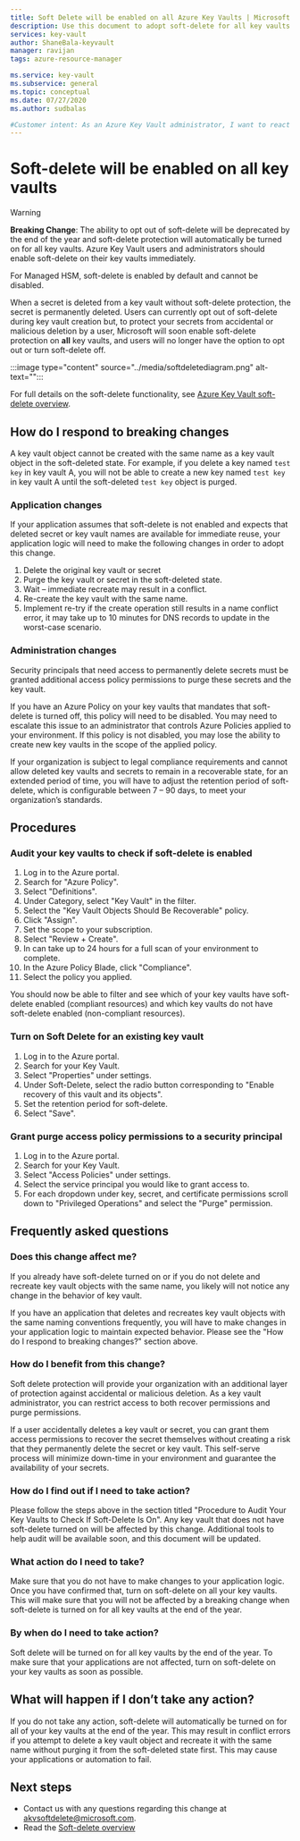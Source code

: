 ```yaml
---
title: Soft Delete will be enabled on all Azure Key Vaults | Microsoft Docs
description: Use this document to adopt soft-delete for all key vaults.
services: key-vault
author: ShaneBala-keyvault
manager: ravijan
tags: azure-resource-manager

ms.service: key-vault
ms.subservice: general
ms.topic: conceptual
ms.date: 07/27/2020
ms.author: sudbalas

#Customer intent: As an Azure Key Vault administrator, I want to react to soft-delete being turned on for all key vaults.
---
```


# Soft-delete will be enabled on all key vaults

> [!WARNING]
> **Breaking Change**: The ability to opt out of soft-delete will be deprecated by the end of the year and soft-delete protection will automatically be turned on for all key vaults.  Azure Key Vault users and administrators should enable soft-delete on their key vaults immediately.
>
> For Managed HSM, soft-delete is enabled by default and cannot be disabled.

When a secret is deleted from a key vault without soft-delete protection, the secret is permanently deleted. Users can currently opt out of soft-delete during key vault creation but, to protect your secrets from accidental or malicious deletion by a user, Microsoft will soon enable soft-delete protection on **all** key vaults, and users will no longer have the option to opt out or turn soft-delete off.

:::image type="content" source="../media/softdeletediagram.png" alt-text="<alt text>":::

For full details on the soft-delete functionality, see [Azure Key Vault soft-delete overview](soft-delete-overview.md).

## How do I respond to breaking changes

A key vault object cannot be created with the same name as a key vault object in the soft-deleted state.  For example, if you delete a key named `test key` in key vault A, you will not be able to create a new key named `test key` in key vault A until the soft-deleted `test key` object is purged.

### Application changes

If your application assumes that soft-delete is not enabled and expects that deleted secret or key vault names are available for immediate reuse, your application logic will need to make the following changes in order to adopt this change.

1. Delete the original key vault or secret
2. Purge the key vault or secret in the soft-deleted state.
3. Wait – immediate recreate may result in a conflict.
4. Re-create the key vault with the same name.
5. Implement re-try if the create operation still results in a name conflict error, it may take up to 10 minutes for DNS records to update in the worst-case scenario.

### Administration changes

Security principals that need access to permanently delete secrets must be granted additional access policy permissions to purge these secrets and the key vault.

If you have an Azure Policy on your key vaults that mandates that soft-delete is turned off, this policy will need to be disabled.  You may need to escalate this issue to an administrator that controls Azure Policies applied to your environment. If this policy is not disabled, you may lose the ability to create new key vaults in the scope of the applied policy.

If your organization is subject to legal compliance requirements and cannot allow deleted key vaults and secrets to remain in a recoverable state, for an extended period of time, you will have to adjust the retention period of soft-delete, which is configurable between 7 – 90 days, to meet your organization’s standards.

## Procedures

### Audit your key vaults to check if soft-delete is enabled

1. Log in to the Azure portal.
2. Search for "Azure Policy".
3. Select "Definitions".
4. Under Category, select "Key Vault" in the filter.
5. Select the "Key Vault Objects Should Be Recoverable" policy.
6. Click "Assign".
7. Set the scope to your subscription.
8. Select "Review + Create".
9. In can take up to 24 hours for a full scan of your environment to complete.
10. In the Azure Policy Blade, click "Compliance".
11. Select the policy you applied.

You should now be able to filter and see which of your key vaults have soft-delete enabled (compliant resources) and which key vaults do not have soft-delete enabled (non-compliant resources).

### Turn on Soft Delete for an existing key vault

1. Log in to the Azure portal.
2. Search for your Key Vault.
3. Select "Properties" under settings.
4. Under Soft-Delete, select the radio button corresponding to "Enable recovery of this vault and its objects".
5. Set the retention period for soft-delete.
6. Select "Save".

### Grant purge access policy permissions to a security principal

1. Log in to the Azure portal.
2. Search for your Key Vault.
3. Select "Access Policies" under settings.
4. Select the service principal you would like to grant access to.
5. For each dropdown under key, secret, and certificate permissions scroll down to "Privileged Operations" and select the "Purge" permission.

## Frequently asked questions

### Does this change affect me?

If you already have soft-delete turned on or if you do not delete and recreate key vault objects with the same name, you likely will not notice any change in the behavior of key vault.

If you have an application that deletes and recreates key vault objects with the same naming conventions frequently, you will have to make changes in your application logic to maintain expected behavior. Please see the "How do I respond to breaking changes?" section above.

### How do I benefit from this change?

Soft delete protection will provide your organization with an additional layer of protection against accidental or malicious deletion. As a key vault administrator, you can restrict access to both recover permissions and purge permissions.

If a user accidentally deletes a key vault or secret, you can grant them access permissions to recover the secret themselves without creating a risk that they permanently delete the secret or key vault. This self-serve process will minimize down-time in your environment and guarantee the availability of your secrets.

### How do I find out if I need to take action?

Please follow the steps above in the section titled "Procedure to Audit Your Key Vaults to Check If Soft-Delete Is On". Any key vault that does not have soft-delete turned on will be affected by this change. Additional tools to help audit will be available soon, and this document will be updated.

### What action do I need to take?

Make sure that you do not have to make changes to your application logic. Once you have confirmed that, turn on soft-delete on all your key vaults. This will make sure that you will not be affected by a breaking change when soft-delete is turned on for all key vaults at the end of the year.

### By when do I need to take action?

Soft delete will be turned on for all key vaults by the end of the year. To make sure that your applications are not affected, turn on soft-delete on your key vaults as soon as possible.

## What will happen if I don’t take any action?

If you do not take any action, soft-delete will automatically be turned on for all of your key vaults at the end of the year. This may result in conflict errors if you attempt to delete a key vault object and recreate it with the same name without purging it from the soft-deleted state first. This may cause your applications or automation to fail.

## Next steps

- Contact us with any questions regarding this change at [akvsoftdelete@microsoft.com](mailto:akvsoftdelete@microsoft.com).
- Read the [Soft-delete overview](soft-delete-overview.md)
